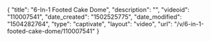 {
    "title": "6-In-1 Footed Cake Dome",
    "description": "",
    "videoid": "110007541",
    "date_created": "1502525775",
    "date_modified": "1504282764",
    "type": "captivate",
    "layout": "video",
    "url": "\/v\/6-in-1-footed-cake-dome\/110007541"
}